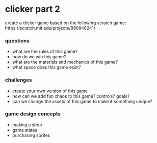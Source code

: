 <h1>clicker part 2</h1>
<p>create a clicker game based on the following scratch game:<br>https://scratch.mit.edu/projects/890846241/</p>
<h3>questions</h3>
<ul><li>what are the rules of this game?</li>
<li>how do we win this game?</li>
<li>what are the materials and mechanics of this game?</li>
<li>what space does this game exist?</li></ul>
<h3>challenges</h3>
<ul><li>create your own version of this game</li>
<li>how can we add fun chaos to this game? controls? goals?</li>
<li>can we change the assets of this game to make it something unique?</li></ul>
<h3>game design concepts</h3>
<ul><li>making a shop</li>
<li>game states</li>
<li>purchasing sprites</li></ul>
